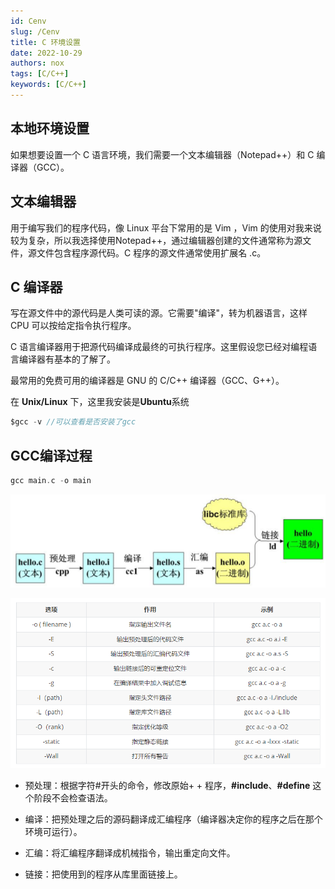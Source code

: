 ```yaml
---
id: Cenv
slug: /Cenv
title: C 环境设置
date: 2022-10-29
authors: nox
tags: [C/C++]
keywords: [C/C++]
---
```


<!-- truncate -->

## 本地环境设置

如果想要设置一个 C 语言环境，我们需要一个文本编辑器（Notepad++）和 C 编译器（GCC）。

## 文本编辑器

用于编写我们的程序代码，像 Linux 平台下常用的是 Vim ，Vim 的使用对我来说较为复杂，所以我选择使用Notepad++，通过编辑器创建的文件通常称为源文件，源文件包含程序源代码。C 程序的源文件通常使用扩展名 .c。

## C 编译器

写在源文件中的源代码是人类可读的源。它需要"编译"，转为机器语言，这样 CPU 可以按给定指令执行程序。

C 语言编译器用于把源代码编译成最终的可执行程序。这里假设您已经对编程语言编译器有基本的了解了。

最常用的免费可用的编译器是 GNU 的 C/C++ 编译器（GCC、G++）。

在 **Unix/Linux** 下，这里我安装是**Ubuntu**系统

```C
$gcc -v //可以查看是否安装了gcc
```

## GCC编译过程

```C
gcc main.c -o main
```

![GCC编译过程](./../../../static/img/image/note_img/C_img/GCC编译过程.png)



![GCC编译表格](./../../../static/img/image/note_img/C_img/GCC编译表格.png)

+ 预处理：根据字符#开头的命令，修改原始+ + 程序，**#include**、**#define** 这个阶段不会检查语法。

+ 编译：把预处理之后的源码翻译成汇编程序（编译器决定你的程序之后在那个环境可运行）。
+ 汇编：将汇编程序翻译成机械指令，输出重定向文件。
+ 链接：把使用到的程序从库里面链接上。
